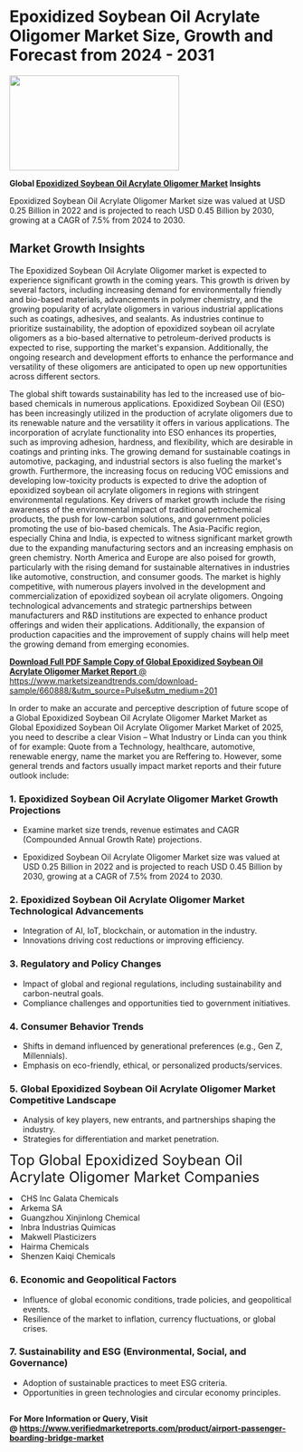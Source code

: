 <H1>Epoxidized Soybean Oil Acrylate Oligomer Market Size, Growth and Forecast from 2024 - 2031</H1><img class="aligncenter size-medium wp-image-584254" src="https://thirdeyenews.in/wp-content/uploads/2024/09/Global-Market-Research-300x168.jpeg" alt="" width="300" height="168" /><p><strong>Global&nbsp;<a href="https://www.marketsizeandtrends.com/download-sample/660888/&amp;utm_source=Pulse&amp;utm_medium=201">Epoxidized Soybean Oil Acrylate Oligomer Market</a> Insights</strong></p><p>Epoxidized Soybean Oil Acrylate Oligomer Market size was valued at USD 0.25 Billion in 2022 and is projected to reach USD 0.45 Billion by 2030, growing at a CAGR of 7.5% from 2024 to 2030.</p><p><h2>Market Growth Insights</h2> <p>The Epoxidized Soybean Oil Acrylate Oligomer market is expected to experience significant growth in the coming years. This growth is driven by several factors, including increasing demand for environmentally friendly and bio-based materials, advancements in polymer chemistry, and the growing popularity of acrylate oligomers in various industrial applications such as coatings, adhesives, and sealants. As industries continue to prioritize sustainability, the adoption of epoxidized soybean oil acrylate oligomers as a bio-based alternative to petroleum-derived products is expected to rise, supporting the market's expansion. Additionally, the ongoing research and development efforts to enhance the performance and versatility of these oligomers are anticipated to open up new opportunities across different sectors.</p> <p><a href="#"></a></p> <p>The global shift towards sustainability has led to the increased use of bio-based chemicals in numerous applications. Epoxidized Soybean Oil (ESO) has been increasingly utilized in the production of acrylate oligomers due to its renewable nature and the versatility it offers in various applications. The incorporation of acrylate functionality into ESO enhances its properties, such as improving adhesion, hardness, and flexibility, which are desirable in coatings and printing inks. The growing demand for sustainable coatings in automotive, packaging, and industrial sectors is also fueling the market's growth. Furthermore, the increasing focus on reducing VOC emissions and developing low-toxicity products is expected to drive the adoption of epoxidized soybean oil acrylate oligomers in regions with stringent environmental regulations. Key drivers of market growth include the rising awareness of the environmental impact of traditional petrochemical products, the push for low-carbon solutions, and government policies promoting the use of bio-based chemicals. The Asia-Pacific region, especially China and India, is expected to witness significant market growth due to the expanding manufacturing sectors and an increasing emphasis on green chemistry. North America and Europe are also poised for growth, particularly with the rising demand for sustainable alternatives in industries like automotive, construction, and consumer goods. The market is highly competitive, with numerous players involved in the development and commercialization of epoxidized soybean oil acrylate oligomers. Ongoing technological advancements and strategic partnerships between manufacturers and R&D institutions are expected to enhance product offerings and widen their applications. Additionally, the expansion of production capacities and the improvement of supply chains will help meet the growing demand from emerging economies. <p><a href="#"></p><p><span class=""><strong>Download Full PDF Sample Copy of Global Epoxidized Soybean Oil Acrylate Oligomer Market Report</strong> @ <a href="https://www.marketsizeandtrends.com/download-sample/660888/&amp;utm_source=Pulse&amp;utm_medium=201" target="_blank">https://www.marketsizeandtrends.com/download-sample/660888/&amp;utm_source=Pulse&amp;utm_medium=201</a></span></p><p>In order to make an accurate and perceptive description of future scope of a Global&nbsp;Epoxidized Soybean Oil Acrylate Oligomer Market Market as Global&nbsp;Epoxidized Soybean Oil Acrylate Oligomer Market Market of 2025, you need to describe a clear Vision &ndash; What Industry or Linda can you think of for example: Quote from a Technology, healthcare, automotive, renewable energy, name the market you are Reffering to. However, some general trends and factors usually impact market reports and their future outlook include:</p><h3>1.&nbsp;<strong>Epoxidized Soybean Oil Acrylate Oligomer Market Growth Projections</strong></h3><ul><li>Examine market size trends, revenue estimates and CAGR (Compounded Annual Growth Rate) projections.</li><li><p>Epoxidized Soybean Oil Acrylate Oligomer Market size was valued at USD 0.25 Billion in 2022 and is projected to reach USD 0.45 Billion by 2030, growing at a CAGR of 7.5% from 2024 to 2030.</p></li></ul><h3>2.&nbsp;<strong>Epoxidized Soybean Oil Acrylate Oligomer Market Technological Advancements</strong></h3><ul><li>Integration of AI, IoT, blockchain, or automation in the industry.</li><li>Innovations driving cost reductions or improving efficiency.</li></ul><h3>3.&nbsp;<strong>Regulatory and Policy Changes</strong></h3><ul><li>Impact of global and regional regulations, including sustainability and carbon-neutral goals.</li><li>Compliance challenges and opportunities tied to government initiatives.</li></ul><h3>4.&nbsp;<strong>Consumer Behavior Trends</strong></h3><ul><li>Shifts in demand influenced by generational preferences (e.g., Gen Z, Millennials).</li><li>Emphasis on eco-friendly, ethical, or personalized products/services.</li></ul><h3>5.&nbsp;<strong>Global Epoxidized Soybean Oil Acrylate Oligomer Market Competitive Landscape</strong></h3><ul><li>Analysis of key players, new entrants, and partnerships shaping the industry.</li><li>Strategies for differentiation and market penetration.</li></ul><p data-pm-slice="1 1 []"><span style="color: inherit; font-family: inherit; font-size: 25px;">Top Global Epoxidized Soybean Oil Acrylate Oligomer Market Companies</span></p><div class="" data-test-id=""><p><li>CHS Inc Galata Chemicals</li><li> Arkema SA</li><li> Guangzhou Xinjinlong Chemical</li><li> Inbra Industrias Quimicas</li><li> Makwell Plasticizers</li><li> Hairma Chemicals</li><li> Shenzen Kaiqi Chemicals</li></p></div><h3>6.&nbsp;<strong>Economic and Geopolitical Factors</strong></h3><ul><li>Influence of global economic conditions, trade policies, and geopolitical events.</li><li>Resilience of the market to inflation, currency fluctuations, or global crises.</li></ul><h3>7.&nbsp;<strong>Sustainability and ESG (Environmental, Social, and Governance)</strong></h3><ul><li>Adoption of sustainable practices to meet ESG criteria.</li><li>Opportunities in green technologies and circular economy principles.</li></ul><h2><strong style="font-size: 14px;">For More Information or Query, Visit @&nbsp;</strong><a style="background-color: #ffffff; font-size: 14px;" href="https://www.marketsizeandtrends.com/report/epoxidized-soybean-oil-acrylate-oligomer-market/" target="_blank">https://www.verifiedmarketreports.com/product/airport-passenger-boarding-bridge-market</a></h2>
